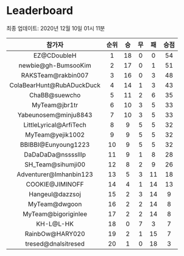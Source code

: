 # Leaderboard
최종 업데이트: 2020년 12월 10일 01시 11분




| 참가자 | 순위 | 승 | 무 | 패 | 승점 |
|:---:|:---:|:---:|:---:|:---:|:---:|
| EZ@CDoubleH | 1 | 18 | 0 | 0 | 54 |
| newbie@gh-BumsooKim | 2 | 17 | 0 | 1 | 51 |
| RAKSTeam@rakbin007 | 3 | 16 | 0 | 3 | 48 |
| ColaBearHunt@RubADuckDuck | 4 | 14 | 1 | 3 | 43 |
| ChaBB@suewcho | 5 | 11 | 2 | 6 | 35 |
| MyTeam@jbr1tr | 6 | 10 | 3 | 5 | 33 |
| Yabeunosem@minju8843 | 7 | 10 | 3 | 5 | 33 |
| LittleLyrical@ArfiTech | 8 | 9 | 5 | 5 | 32 |
| MyTeam@yejik1002 | 9 | 9 | 5 | 5 | 32 |
| BBIBBI@Eunyoung1223 | 10 | 9 | 5 | 5 | 32 |
| DaDaDaDa@nsssslllp | 11 | 9 | 1 | 8 | 28 |
| SH_Team@sihumji00 | 12 | 8 | 2 | 9 | 26 |
| Adventurer@Imhanbin123 | 13 | 5 | 3 | 11 | 18 |
| COOKIE@JIMINOFF | 14 | 4 | 1 | 14 | 13 |
| Hangeul@dazzsoj | 15 | 2 | 3 | 14 | 9 |
| MyTeam@dwgoon | 16 | 2 | 2 | 14 | 8 |
| MyTeam@bigoriginlee | 17 | 2 | 2 | 14 | 8 |
| KH-L@L-HK | 18 | 0 | 7 | 3 | 7 |
| RainbOw@HARY020 | 19 | 2 | 1 | 15 | 7 |
| tresed@dnalsitresed | 20 | 1 | 0 | 18 | 3 |